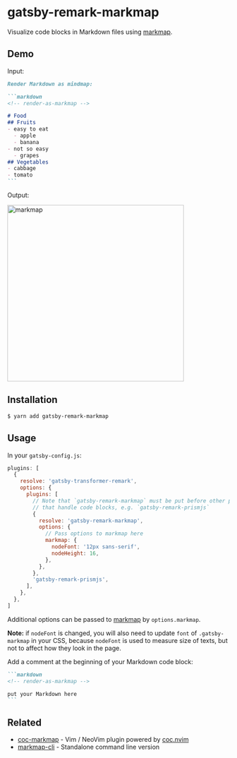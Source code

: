 # gatsby-remark-markmap

Visualize code blocks in Markdown files using [markmap](https://github.com/dundalek/markmap).

## Demo

Input:

````markdown
Render Markdown as mindmap:

```markdown
<!-- render-as-markmap -->

# Food
## Fruits
- easy to eat
  - apple
  - banana
- not so easy
  - grapes
## Vegetables
- cabbage
- tomato
```
````

Output:

<img alt="markmap" src="https://user-images.githubusercontent.com/3139113/72319163-6d6ec300-36d9-11ea-99f0-395cb655cb00.png" width="400">

## Installation

```sh
$ yarn add gatsby-remark-markmap
```

## Usage

In your `gatsby-config.js`:

```js
plugins: [
  {
    resolve: 'gatsby-transformer-remark',
    options: {
      plugins: [
        // Note that `gatsby-remark-markmap` must be put before other plugins
        // that handle code blocks, e.g. `gatsby-remark-prismjs`
        {
          resolve: 'gatsby-remark-markmap',
          options: {
            // Pass options to markmap here
            markmap: {
              nodeFont: '12px sans-serif',
              nodeHeight: 16,
            },
          },
        },
        'gatsby-remark-prismjs',
      ],
    },
  },
]
```

Additional options can be passed to [markmap](https://github.com/dundalek/markmap) by `options.markmap`.

**Note:** if `nodeFont` is changed, you will also need to update `font` of `.gatsby-markmap` in your CSS, because `nodeFont` is used to measure size of texts, but not to affect how they look in the page.

Add a comment at the beginning of your Markdown code block:

````markdown
```markdown
<!-- render-as-markmap -->

put your Markdown here
```
````

## Related

- [coc-markmap](https://github.com/gera2ld/coc-markmap) - Vim / NeoVim plugin powered by [coc.nvim](https://github.com/neoclide/coc.nvim)
- [markmap-cli](https://github.com/gera2ld/markmap-cli) - Standalone command line version
